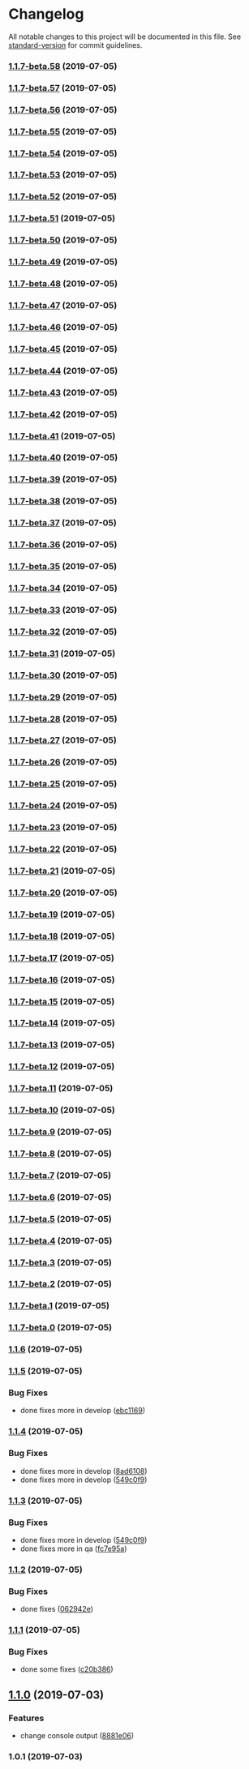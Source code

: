 # Changelog

All notable changes to this project will be documented in this file. See [standard-version](https://github.com/conventional-changelog/standard-version) for commit guidelines.

### [1.1.7-beta.58](https://github.com/shivamagl95/testing-package/compare/v1.1.7-beta.1...v1.1.7-beta.58) (2019-07-05)



### [1.1.7-beta.57](https://github.com/shivamagl95/testing-package/compare/v1.1.7-beta.1...v1.1.7-beta.57) (2019-07-05)



### [1.1.7-beta.56](https://github.com/shivamagl95/testing-package/compare/v1.1.7-beta.1...v1.1.7-beta.56) (2019-07-05)



### [1.1.7-beta.55](https://github.com/shivamagl95/testing-package/compare/v1.1.7-beta.1...v1.1.7-beta.55) (2019-07-05)



### [1.1.7-beta.54](https://github.com/shivamagl95/testing-package/compare/v1.1.7-beta.1...v1.1.7-beta.54) (2019-07-05)



### [1.1.7-beta.53](https://github.com/shivamagl95/testing-package/compare/v1.1.7-beta.1...v1.1.7-beta.53) (2019-07-05)



### [1.1.7-beta.52](https://github.com/shivamagl95/testing-package/compare/v1.1.7-beta.1...v1.1.7-beta.52) (2019-07-05)



### [1.1.7-beta.51](https://github.com/shivamagl95/testing-package/compare/v1.1.7-beta.1...v1.1.7-beta.51) (2019-07-05)



### [1.1.7-beta.50](https://github.com/shivamagl95/testing-package/compare/v1.1.7-beta.1...v1.1.7-beta.50) (2019-07-05)



### [1.1.7-beta.49](https://github.com/shivamagl95/testing-package/compare/v1.1.7-beta.1...v1.1.7-beta.49) (2019-07-05)



### [1.1.7-beta.48](https://github.com/shivamagl95/testing-package/compare/v1.1.7-beta.1...v1.1.7-beta.48) (2019-07-05)



### [1.1.7-beta.47](https://github.com/shivamagl95/testing-package/compare/v1.1.7-beta.1...v1.1.7-beta.47) (2019-07-05)



### [1.1.7-beta.46](https://github.com/shivamagl95/testing-package/compare/v1.1.7-beta.1...v1.1.7-beta.46) (2019-07-05)



### [1.1.7-beta.45](https://github.com/shivamagl95/testing-package/compare/v1.1.7-beta.1...v1.1.7-beta.45) (2019-07-05)



### [1.1.7-beta.44](https://github.com/shivamagl95/testing-package/compare/v1.1.7-beta.1...v1.1.7-beta.44) (2019-07-05)



### [1.1.7-beta.43](https://github.com/shivamagl95/testing-package/compare/v1.1.7-beta.1...v1.1.7-beta.43) (2019-07-05)



### [1.1.7-beta.42](https://github.com/shivamagl95/testing-package/compare/v1.1.7-beta.1...v1.1.7-beta.42) (2019-07-05)



### [1.1.7-beta.41](https://github.com/shivamagl95/testing-package/compare/v1.1.7-beta.1...v1.1.7-beta.41) (2019-07-05)



### [1.1.7-beta.40](https://github.com/shivamagl95/testing-package/compare/v1.1.7-beta.1...v1.1.7-beta.40) (2019-07-05)



### [1.1.7-beta.39](https://github.com/shivamagl95/testing-package/compare/v1.1.7-beta.1...v1.1.7-beta.39) (2019-07-05)



### [1.1.7-beta.38](https://github.com/shivamagl95/testing-package/compare/v1.1.7-beta.1...v1.1.7-beta.38) (2019-07-05)



### [1.1.7-beta.37](https://github.com/shivamagl95/testing-package/compare/v1.1.7-beta.1...v1.1.7-beta.37) (2019-07-05)



### [1.1.7-beta.36](https://github.com/shivamagl95/testing-package/compare/v1.1.7-beta.1...v1.1.7-beta.36) (2019-07-05)



### [1.1.7-beta.35](https://github.com/shivamagl95/testing-package/compare/v1.1.7-beta.1...v1.1.7-beta.35) (2019-07-05)



### [1.1.7-beta.34](https://github.com/shivamagl95/testing-package/compare/v1.1.7-beta.1...v1.1.7-beta.34) (2019-07-05)



### [1.1.7-beta.33](https://github.com/shivamagl95/testing-package/compare/v1.1.7-beta.1...v1.1.7-beta.33) (2019-07-05)



### [1.1.7-beta.32](https://github.com/shivamagl95/testing-package/compare/v1.1.7-beta.1...v1.1.7-beta.32) (2019-07-05)



### [1.1.7-beta.31](https://github.com/shivamagl95/testing-package/compare/v1.1.7-beta.1...v1.1.7-beta.31) (2019-07-05)



### [1.1.7-beta.30](https://github.com/shivamagl95/testing-package/compare/v1.1.7-beta.1...v1.1.7-beta.30) (2019-07-05)



### [1.1.7-beta.29](https://github.com/shivamagl95/testing-package/compare/v1.1.7-beta.1...v1.1.7-beta.29) (2019-07-05)



### [1.1.7-beta.28](https://github.com/shivamagl95/testing-package/compare/v1.1.7-beta.1...v1.1.7-beta.28) (2019-07-05)



### [1.1.7-beta.27](https://github.com/shivamagl95/testing-package/compare/v1.1.7-beta.1...v1.1.7-beta.27) (2019-07-05)



### [1.1.7-beta.26](https://github.com/shivamagl95/testing-package/compare/v1.1.7-beta.1...v1.1.7-beta.26) (2019-07-05)



### [1.1.7-beta.25](https://github.com/shivamagl95/testing-package/compare/v1.1.7-beta.1...v1.1.7-beta.25) (2019-07-05)



### [1.1.7-beta.24](https://github.com/shivamagl95/testing-package/compare/v1.1.7-beta.1...v1.1.7-beta.24) (2019-07-05)



### [1.1.7-beta.23](https://github.com/shivamagl95/testing-package/compare/v1.1.7-beta.1...v1.1.7-beta.23) (2019-07-05)



### [1.1.7-beta.22](https://github.com/shivamagl95/testing-package/compare/v1.1.7-beta.1...v1.1.7-beta.22) (2019-07-05)



### [1.1.7-beta.21](https://github.com/shivamagl95/testing-package/compare/v1.1.7-beta.1...v1.1.7-beta.21) (2019-07-05)



### [1.1.7-beta.20](https://github.com/shivamagl95/testing-package/compare/v1.1.7-beta.1...v1.1.7-beta.20) (2019-07-05)



### [1.1.7-beta.19](https://github.com/shivamagl95/testing-package/compare/v1.1.7-beta.1...v1.1.7-beta.19) (2019-07-05)



### [1.1.7-beta.18](https://github.com/shivamagl95/testing-package/compare/v1.1.7-beta.1...v1.1.7-beta.18) (2019-07-05)



### [1.1.7-beta.17](https://github.com/shivamagl95/testing-package/compare/v1.1.7-beta.1...v1.1.7-beta.17) (2019-07-05)



### [1.1.7-beta.16](https://github.com/shivamagl95/testing-package/compare/v1.1.7-beta.1...v1.1.7-beta.16) (2019-07-05)



### [1.1.7-beta.15](https://github.com/shivamagl95/testing-package/compare/v1.1.7-beta.1...v1.1.7-beta.15) (2019-07-05)



### [1.1.7-beta.14](https://github.com/shivamagl95/testing-package/compare/v1.1.7-beta.1...v1.1.7-beta.14) (2019-07-05)



### [1.1.7-beta.13](https://github.com/shivamagl95/testing-package/compare/v1.1.7-beta.1...v1.1.7-beta.13) (2019-07-05)



### [1.1.7-beta.12](https://github.com/shivamagl95/testing-package/compare/v1.1.7-beta.1...v1.1.7-beta.12) (2019-07-05)



### [1.1.7-beta.11](https://github.com/shivamagl95/testing-package/compare/v1.1.7-beta.1...v1.1.7-beta.11) (2019-07-05)



### [1.1.7-beta.10](https://github.com/shivamagl95/testing-package/compare/v1.1.7-beta.1...v1.1.7-beta.10) (2019-07-05)



### [1.1.7-beta.9](https://github.com/shivamagl95/testing-package/compare/v1.1.7-beta.1...v1.1.7-beta.9) (2019-07-05)



### [1.1.7-beta.8](https://github.com/shivamagl95/testing-package/compare/v1.1.7-beta.1...v1.1.7-beta.8) (2019-07-05)



### [1.1.7-beta.7](https://github.com/shivamagl95/testing-package/compare/v1.1.7-beta.1...v1.1.7-beta.7) (2019-07-05)



### [1.1.7-beta.6](https://github.com/shivamagl95/testing-package/compare/v1.1.7-beta.1...v1.1.7-beta.6) (2019-07-05)



### [1.1.7-beta.5](https://github.com/shivamagl95/testing-package/compare/v1.1.7-beta.1...v1.1.7-beta.5) (2019-07-05)



### [1.1.7-beta.4](https://github.com/shivamagl95/testing-package/compare/v1.1.7-beta.1...v1.1.7-beta.4) (2019-07-05)



### [1.1.7-beta.3](https://github.com/shivamagl95/testing-package/compare/v1.1.7-beta.1...v1.1.7-beta.3) (2019-07-05)



### [1.1.7-beta.2](https://github.com/shivamagl95/testing-package/compare/v1.1.7-beta.1...v1.1.7-beta.2) (2019-07-05)



### [1.1.7-beta.1](https://github.com/shivamagl95/testing-package/compare/v1.1.7-beta.0...v1.1.7-beta.1) (2019-07-05)



### [1.1.7-beta.0](https://github.com/shivamagl95/testing-package/compare/v1.1.6...v1.1.7-beta.0) (2019-07-05)



### [1.1.6](https://github.com/shivamagl95/testing-package/compare/v1.1.5...v1.1.6) (2019-07-05)



### [1.1.5](https://github.com/shivamagl95/testing-package/compare/v1.1.4...v1.1.5) (2019-07-05)


### Bug Fixes

* done fixes more in develop ([ebc1169](https://github.com/shivamagl95/testing-package/commit/ebc1169))



### [1.1.4](https://github.com/shivamagl95/testing-package/compare/v1.1.3...v1.1.4) (2019-07-05)


### Bug Fixes

* done fixes more in develop ([8ad6108](https://github.com/shivamagl95/testing-package/commit/8ad6108))
* done fixes more in develop ([549c0f9](https://github.com/shivamagl95/testing-package/commit/549c0f9))



### [1.1.3](https://github.com/shivamagl95/testing-package/compare/v1.1.2...v1.1.3) (2019-07-05)


### Bug Fixes

* done fixes more in develop ([549c0f9](https://github.com/shivamagl95/testing-package/commit/549c0f9))
* done fixes more in qa ([fc7e95a](https://github.com/shivamagl95/testing-package/commit/fc7e95a))



### [1.1.2](https://github.com/shivamagl95/testing-package/compare/v1.1.1...v1.1.2) (2019-07-05)


### Bug Fixes

* done fixes ([062942e](https://github.com/shivamagl95/testing-package/commit/062942e))



### [1.1.1](https://github.com/shivamagl95/testing-package/compare/v1.1.0...v1.1.1) (2019-07-05)


### Bug Fixes

* done some fixes ([c20b386](https://github.com/shivamagl95/testing-package/commit/c20b386))



## [1.1.0](https://github.com/shivamagl95/testing-package/compare/v1.0.1...v1.1.0) (2019-07-03)


### Features

* change console output ([8881e06](https://github.com/shivamagl95/testing-package/commit/8881e06))



### 1.0.1 (2019-07-03)
